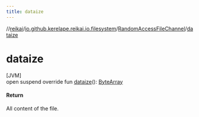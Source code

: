 ```yaml
---
title: dataize
---
```

//[reikai](../../../index.html)/[io.github.kerelape.reikai.io.filesystem](../index.html)/[RandomAccessFileChannel](index.html)/[dataize](dataize.html)



# dataize



[JVM]\
open suspend override fun [dataize](dataize.html)(): [ByteArray](https://kotlinlang.org/api/latest/jvm/stdlib/kotlin/-byte-array/index.html)



#### Return



All content of the file.




